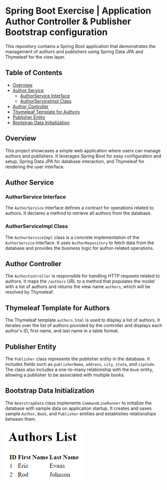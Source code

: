 # Spring Boot Exercise | Application Author Controller & Publisher Bootstrap configuration

This repository contains a Spring Boot application that demonstrates the management of authors and publishers using Spring Data JPA and Thymeleaf for the view layer.

## Table of Contents
- [Overview](#overview)
- [Author Service](#author-service)
    - [AuthorService Interface](#authorservice-interface)
    - [AuthorServiceImpl Class](#authorserviceimpl-class)
- [Author Controller](#author-controller)
- [Thymeleaf Template for Authors](#thymeleaf-template-for-authors)
- [Publisher Entity](#publisher-entity)
- [Bootstrap Data Initialization](#bootstrap-data-initialization)

## Overview
This project showcases a simple web application where users can manage authors and publishers. It leverages Spring Boot for easy configuration and setup, Spring Data JPA for database interaction, and Thymeleaf for rendering the user interface.

## Author Service

### AuthorService Interface
The `AuthorService` interface defines a contract for operations related to authors. It declares a method to retrieve all authors from the database.

### AuthorServiceImpl Class
The `AuthorServiceImpl` class is a concrete implementation of the `AuthorService` interface. It uses `AuthorRepository` to fetch data from the database and provides the business logic for author-related operations.

## Author Controller
The `AuthorController` is responsible for handling HTTP requests related to authors. It maps the `/authors` URL to a method that populates the model with a list of authors and returns the view name `authors`, which will be resolved by Thymeleaf.

## Thymeleaf Template for Authors
The Thymeleaf template `authors.html` is used to display a list of authors. It iterates over the list of authors provided by the controller and displays each author's ID, first name, and last name in a table format.

## Publisher Entity
The `Publisher` class represents the publisher entity in the database. It includes fields such as `publisherName`, `address`, `city`, `state`, and `zipCode`. The class also includes a one-to-many relationship with the `Book` entity, allowing a publisher to be associated with multiple books.

## Bootstrap Data Initialization
The `BootstrapData` class implements `CommandLineRunner` to initialize the database with sample data on application startup. It creates and saves sample `Author`, `Book`, and `Publisher` entities and establishes relationships between them.

![img.png](exerciseAppRunning.png)